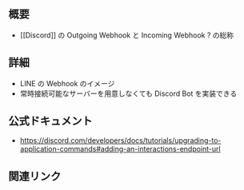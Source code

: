 ## 概要
- [[Discord]] の Outgoing Webhook と Incoming Webhook ? の総称

## 詳細
- LINE の Webhook のイメージ
- 常時接続可能なサーバーを用意しなくても Discord Bot を実装できる

## 公式ドキュメント
- https://discord.com/developers/docs/tutorials/upgrading-to-application-commands#adding-an-interactions-endpoint-url

## 関連リンク

